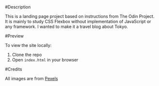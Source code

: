 #Description

This is a landing page project based on instructions from The Odin Project. It is mainly to study CSS Flexbox without implementation of JavaScript or any framework. I wanted to make it a travel blog about Tokyo.

#Preview

To view the site locally:

1. Clone the repo
2. Open `index.html` in your browser

#Credits

All images are from [Pexels](https://www.pexels.com/)